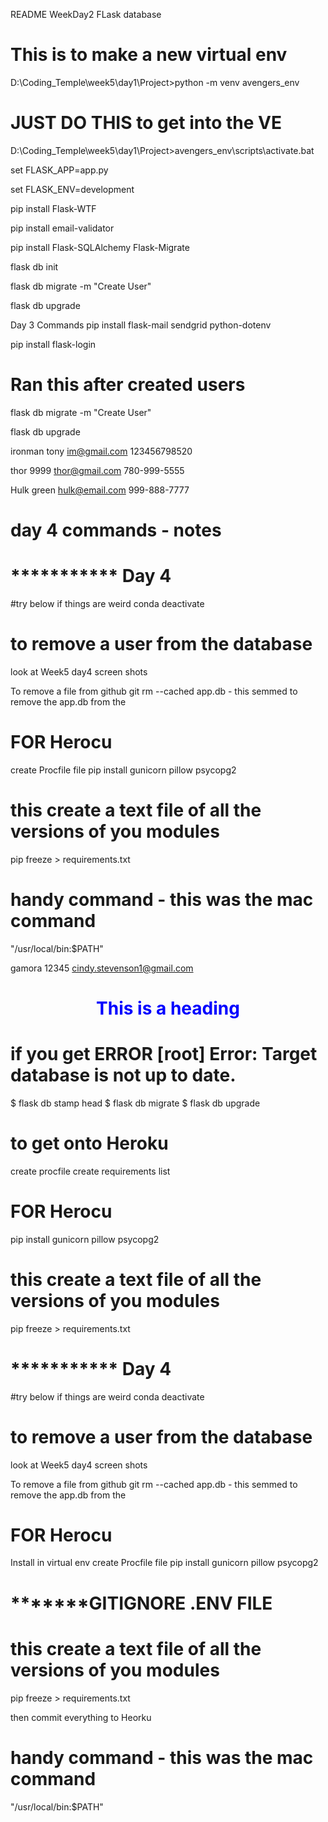 README
WeekDay2 FLask database
# This is to make a new virtual env
D:\Coding_Temple\week5\day1\Project>python -m venv avengers_env


# JUST  DO  THIS to get into the VE
D:\Coding_Temple\week5\day1\Project>avengers_env\scripts\activate.bat



set FLASK_APP=app.py

set FLASK_ENV=development

pip install Flask-WTF

pip install email-validator

pip install Flask-SQLAlchemy Flask-Migrate

flask db init

flask db migrate -m "Create User"

flask db upgrade



Day 3 Commands
pip install flask-mail sendgrid python-dotenv

pip install flask-login

# Ran this after created  users
flask db migrate -m "Create User"

flask db upgrade


 ironman tony im@gmail.com 123456798520

 thor 9999	thor@gmail.com	780-999-5555

Hulk green	hulk@email.com	999-888-7777

# day 4 commands - notes

 # *********** Day 4
#try below if things are weird
 conda deactivate

# to remove a user from the database 
look at Week5  day4 screen shots

 To remove a file from github
git rm --cached app.db - this semmed to remove the app.db from the 

# FOR Herocu

create Procfile file
pip install gunicorn pillow psycopg2

#  this create a text file of all the versions of you modules
pip freeze > requirements.txt 


# handy command - this was the mac command
"/usr/local/bin:$PATH"

gamora  12345 cindy.stevenson1@gmail.com


<h1 style="color:blue;text-align:center;">This is a heading</h1>


# if you get ERROR [root] Error: Target database is not up to date.

$ flask db stamp head
$ flask db migrate
$ flask db upgrade

# to get onto Heroku
create procfile
create requirements list

# FOR Herocu


pip install gunicorn pillow psycopg2

#  this create a text file of all the versions of you modules
pip freeze > requirements.txt 

# *********** Day 4
#try below if things are weird
 conda deactivate

# to remove a user from the database 
look at Week5  day4 screen shots

 To remove a file from github
git rm --cached app.db - this semmed to remove the app.db from the 

# FOR Herocu
Install in virtual env
create Procfile file
pip install gunicorn pillow psycopg2


# *******GITIGNORE .ENV FILE 
#  this create a text file of all the versions of you modules
pip freeze > requirements.txt 

then commit everything to Heorku


# handy command - this was the mac command
"/usr/local/bin:$PATH"

